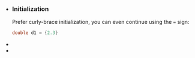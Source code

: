 - ### Initialization
  Prefer curly-brace initialization, you can even continue using the `=` sign:
  ```cpp
  double d1 = {2.3}
  ```
-
-
